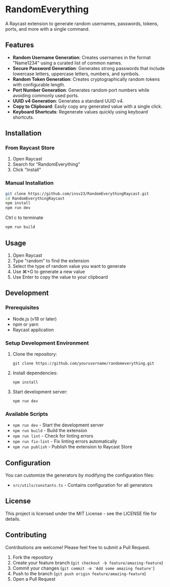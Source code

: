 # RandomEverything

A Raycast extension to generate random usernames, passwords, tokens, ports, and more with a single command.

## Features

- **Random Username Generation**: Creates usernames in the format "Name1234" using a curated list of common names.
- **Secure Password Generation**: Generates strong passwords that include lowercase letters, uppercase letters, numbers, and symbols.
- **Random Token Generation**: Creates cryptographically random tokens with configurable length.
- **Port Number Generation**: Generates random port numbers while avoiding commonly used ports.
- **UUID v4 Generation**: Generates a standard UUID v4.
- **Copy to Clipboard**: Easily copy any generated value with a single click.
- **Keyboard Shortcuts**: Regenerate values quickly using keyboard shortcuts.

## Installation

### From Raycast Store

1. Open Raycast
2. Search for "RandomEverything"
3. Click "Install"

### Manual Installation

```bash
git clone https://github.com/insv23/RandomEverythingRaycast.git
cd RandomEverythingRaycast
npm install
npm run dev
```
Ctrl c to terminate

```bash
npm run build
```

## Usage

1. Open Raycast
2. Type "random" to find the extension
3. Select the type of random value you want to generate
4. Use ⌘+G to generate a new value
5. Use Enter to copy the value to your clipboard

## Development

### Prerequisites

- Node.js (v18 or later)
- npm or yarn
- Raycast application

### Setup Development Environment

1. Clone the repository:
   ```
   git clone https://github.com/yourusername/randomeverything.git
   ```

2. Install dependencies:
   ```
   npm install
   ```

3. Start development server:
   ```
   npm run dev
   ```

### Available Scripts

- `npm run dev` - Start the development server
- `npm run build` - Build the extension
- `npm run lint` - Check for linting errors
- `npm run fix-lint` - Fix linting errors automatically
- `npm run publish` - Publish the extension to Raycast Store

## Configuration

You can customize the generators by modifying the configuration files:

- `src/utils/constants.ts` - Contains configuration for all generators

## License

This project is licensed under the MIT License - see the LICENSE file for details.

## Contributing

Contributions are welcome! Please feel free to submit a Pull Request.

1. Fork the repository
2. Create your feature branch (`git checkout -b feature/amazing-feature`)
3. Commit your changes (`git commit -m 'Add some amazing feature'`)
4. Push to the branch (`git push origin feature/amazing-feature`)
5. Open a Pull Request

